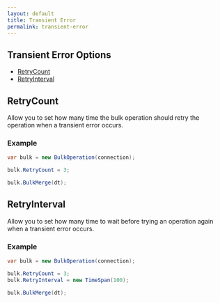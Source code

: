 ```yaml
---
layout: default
title: Transient Error
permalink: transient-error
---
```



## Transient Error Options
- [RetryCount](#retrycount)
- [RetryInterval](#retryinterval)

## RetryCount
Allow you to set how many time the bulk operation should retry the operation when a transient error occurs.

### Example

```csharp
var bulk = new BulkOperation(connection);

bulk.RetryCount = 3;

bulk.BulkMerge(dt);
```

## RetryInterval
Allow you to set how many time to wait before trying an operation again when a transient error occurs.

### Example

```csharp
var bulk = new BulkOperation(connection);

bulk.RetryCount = 3;
bulk.RetryInterval = new TimeSpan(100);

bulk.BulkMerge(dt);
```
